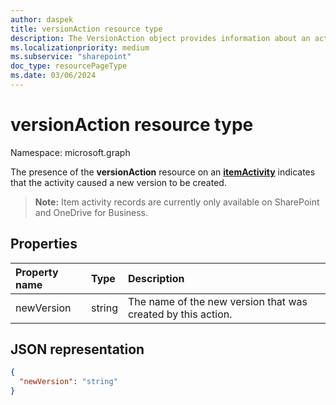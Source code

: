 ```yaml
---
author: daspek
title: versionAction resource type
description: The VersionAction object provides information about an activity that resulted in a new item version.
ms.localizationpriority: medium
ms.subservice: "sharepoint"
doc_type: resourcePageType
ms.date: 03/06/2024
---
```

# versionAction resource type

Namespace: microsoft.graph

The presence of the **versionAction** resource on an [**itemActivity**][activity] indicates that the activity caused a new version to be created.

>**Note:** Item activity records are currently only available on SharePoint and OneDrive for Business.

[activity]: itemactivity.md

## Properties

| Property name | Type   | Description
|:--------------|:-------|:----------------------------------------------------
| newVersion    | string | The name of the new version that was created by this action.

## JSON representation

<!-- {
  "blockType": "resource",
  "optionalProperties": [ ],
  "@type": "microsoft.graph.versionAction"
}-->

```json
{
  "newVersion": "string"
}
```

<!--
{
  "type": "#page.annotation",
  "description": "The VersionAction object provides information about an activity that resulted in a new item version.",
  "keywords": "activities,activity,action,version",
  "section": "documentation",
  "tocPath": "Resources/VersionAction",
  "suppressions": []
}
-->

